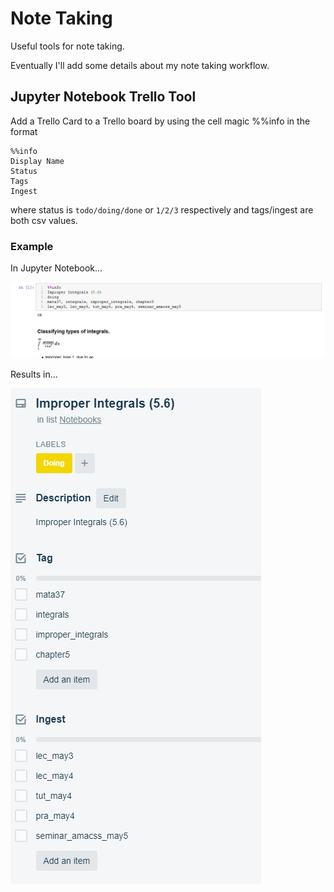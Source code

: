 # Note Taking

Useful tools for note taking.

Eventually I'll add some details about my note taking workflow.

## Jupyter Notebook Trello Tool

Add a Trello Card to a Trello board by using the cell magic %%info in the format

```
%%info
Display Name
Status
Tags
Ingest
```

where status is `todo/doing/done` or `1/2/3` respectively and tags/ingest are both csv values.

### Example

In Jupyter Notebook...

![Jupyter](img/jupyter.png)

Results in...

![Jupyter](img/trello.png)



